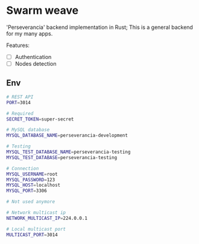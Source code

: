 # Swarm weave

'Perseverancia' backend implementation in Rust; This is a general backend for my many apps.

Features:
- [ ] Authentication
- [ ] Nodes detection

<!--
Original goal:
Attempt to build a distributed computing / systems in rust.
-->

## Env

```bash
# REST API
PORT=3014

# Required
SECRET_TOKEN=super-secret

# MySQL database
MYSQL_DATABASE_NAME=perseverancia-development

# Testing
MYSQL_TEST_DATABASE_NAME=perseverancia-testing
MYSQL_TEST_DATABASE=perseverancia-testing

# Connection
MYSQL_USERNAME=root
MYSQL_PASSWORD=123
MYSQL_HOST=localhost
MYSQL_PORT=3306

# Not used anymore

# Network multicast ip
NETWORK_MULTICAST_IP=224.0.0.1

# Local multicast port
MULTICAST_PORT=3014
```
